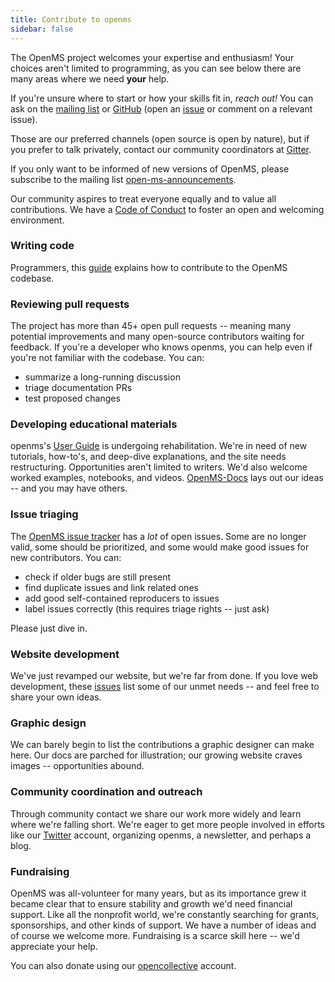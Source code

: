 ```yaml
---
title: Contribute to openms
sidebar: false
---
```


The OpenMS project welcomes your expertise and enthusiasm!
Your choices aren't limited to programming, as you can
see below there are many areas where we need **your** help.

If you're unsure where to start or how your skills fit in, _reach out!_ You
can ask on the [mailing
list](https://lists.sourceforge.net/lists/listinfo/open-ms-general/) or
[GitHub](http://github.com/openms/openms) (open an
[issue](https://github.com/openms/openms/issues) or comment on a relevant
issue).

Those are our preferred channels (open source is open by nature), but
if you prefer to talk privately, contact our community coordinators at [Gitter](https://gitter.im/OpenMS/OpenMS).

If you only want to be informed of new versions of OpenMS, please subscribe to the mailing list [open-ms-announcements](https://lists.sourceforge.net/lists/listinfo/open-ms-announcements).

Our community aspires to treat everyone equally and to value all
contributions. We have a [Code of Conduct](/code-of-conduct) to foster an open
and welcoming environment.

### Writing code

Programmers, this
[guide](https://github.com/OpenMS/OpenMS/blob/develop/CONTRIBUTING.md)
explains how to contribute to the OpenMS codebase.

### Reviewing pull requests
The project has more than 45+ open pull requests -- meaning many potential
improvements and many open-source contributors waiting for feedback. If you're
a developer who knows openms, you can help even if you're not familiar with the
codebase. You can:
* summarize a long-running discussion
* triage documentation PRs
* test proposed changes


### Developing educational materials

openms's [User Guide](https://github.com/OpenMS/OpenMS/wiki) is undergoing rehabilitation.
We're in need of new tutorials, how-to's, and deep-dive explanations, and the
site needs restructuring. Opportunities aren't limited to writers. We'd also
welcome worked examples, notebooks, and videos. [OpenMS-Docs](https://github.com/OpenMS/OpenMS-docs/issues)
lays out our ideas -- and you may have others.


### Issue triaging

The [OpenMS issue tracker](https://github.com/openms/openms/issues) has a _lot_
of open issues. Some are no longer valid, some should be prioritized, and some
would make good issues for new contributors.  You can:

* check if older bugs are still present
* find duplicate issues and link related ones
* add good self-contained reproducers to issues
* label issues correctly (this requires triage rights -- just ask)

Please just dive in.


### Website development

We've just revamped our website, but we're far from done. If you love web
development, these
[issues](https://github.com/openms/openms.de/issues)
list some of our unmet needs -- and feel free to share your own ideas.


### Graphic design

We can barely begin to list the contributions a graphic designer can make here.
Our docs are parched for illustration; our growing website craves images --
opportunities abound.

### Community coordination and outreach

Through community contact we share our work more widely and learn where we're
falling short. We're eager to get more people involved in efforts like our
[Twitter](https://twitter.com/OpenMSTeam) account, organizing openms, a newsletter, and perhaps a blog.

### Fundraising

OpenMS was all-volunteer for many years, but as its importance grew it became
clear that to ensure stability and growth we'd need financial support. Like all the nonprofit world, we're
constantly searching for grants, sponsorships, and other kinds of support. We
have a number of ideas and of course we welcome more. Fundraising is a scarce
skill here -- we'd appreciate your help.

You can also donate using our [opencollective](https://opencollective.com/openms) account.

